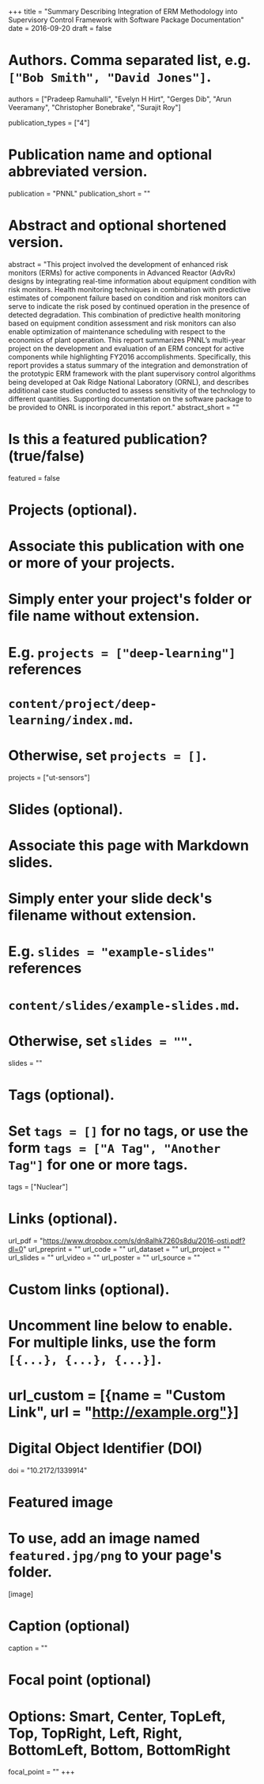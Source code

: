 +++
title = "Summary Describing Integration of ERM Methodology into Supervisory Control Framework with Software Package Documentation"
date = 2016-09-20
draft = false

# Authors. Comma separated list, e.g. `["Bob Smith", "David Jones"]`.
authors = ["Pradeep Ramuhalli", "Evelyn H Hirt", "Gerges Dib", "Arun Veeramany", "Christopher Bonebrake", "Surajit Roy"]

publication_types = ["4"]

# Publication name and optional abbreviated version.
publication = "PNNL"
publication_short = ""

# Abstract and optional shortened version.
abstract = "This project involved the development of enhanced risk monitors (ERMs) for active components in Advanced Reactor (AdvRx) designs by integrating real-time information about equipment condition with risk monitors. Health monitoring techniques in combination with predictive estimates of component failure based on condition and risk monitors can serve to indicate the risk posed by continued operation in the presence of detected degradation. This combination of predictive health monitoring based on equipment condition assessment and risk monitors can also enable optimization of maintenance scheduling with respect to the economics of plant operation. This report summarizes PNNL’s multi-year project on the development and evaluation of an ERM concept for active components while highlighting FY2016 accomplishments. Specifically, this report provides a status summary of the integration and demonstration of the prototypic ERM framework with the plant supervisory control algorithms being developed at Oak Ridge National Laboratory (ORNL), and describes additional case studies conducted to assess sensitivity of the technology to different quantities. Supporting documentation on the software package to be provided to ONRL is incorporated in this report."
abstract_short = ""

# Is this a featured publication? (true/false)
featured = false

# Projects (optional).
#   Associate this publication with one or more of your projects.
#   Simply enter your project's folder or file name without extension.
#   E.g. `projects = ["deep-learning"]` references 
#   `content/project/deep-learning/index.md`.
#   Otherwise, set `projects = []`.
projects = ["ut-sensors"]

# Slides (optional).
#   Associate this page with Markdown slides.
#   Simply enter your slide deck's filename without extension.
#   E.g. `slides = "example-slides"` references 
#   `content/slides/example-slides.md`.
#   Otherwise, set `slides = ""`.
slides = ""

# Tags (optional).
#   Set `tags = []` for no tags, or use the form `tags = ["A Tag", "Another Tag"]` for one or more tags.
tags = ["Nuclear"]

# Links (optional).
url_pdf = "https://www.dropbox.com/s/dn8alhk7260s8du/2016-osti.pdf?dl=0"
url_preprint = ""
url_code = ""
url_dataset = ""
url_project = ""
url_slides = ""
url_video = ""
url_poster = ""
url_source = ""

# Custom links (optional).
#   Uncomment line below to enable. For multiple links, use the form `[{...}, {...}, {...}]`.
# url_custom = [{name = "Custom Link", url = "http://example.org"}]

# Digital Object Identifier (DOI)
doi = "10.2172/1339914"

# Featured image
# To use, add an image named `featured.jpg/png` to your page's folder. 
[image]
  # Caption (optional)
  caption = ""

  # Focal point (optional)
  # Options: Smart, Center, TopLeft, Top, TopRight, Left, Right, BottomLeft, Bottom, BottomRight
  focal_point = ""
+++
